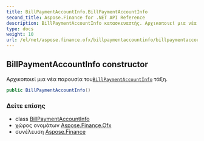```yaml
---
title: BillPaymentAccountInfo.BillPaymentAccountInfo
second_title: Aspose.Finance for .NET API Reference
description: BillPaymentAccountInfo κατασκευαστής. Αρχικοποιεί μια νέα παρουσία τουBillPaymentAccountInfo τάξη.
type: docs
weight: 10
url: /el/net/aspose.finance.ofx/billpaymentaccountinfo/billpaymentaccountinfo/
---
```

## BillPaymentAccountInfo constructor

Αρχικοποιεί μια νέα παρουσία του[`BillPaymentAccountInfo`](../) τάξη.

```csharp
public BillPaymentAccountInfo()
```

### Δείτε επίσης

* class [BillPaymentAccountInfo](../)
* χώρος ονομάτων [Aspose.Finance.Ofx](../../billpaymentaccountinfo/)
* συνέλευση [Aspose.Finance](../../../)


